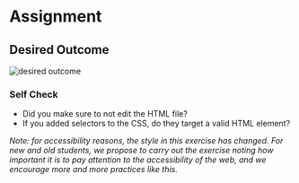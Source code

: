 # Assignment

## Desired Outcome

![desired outcome](https://github.com/TheOdinProject/css-exercises/raw/main/foundations/06-cascade-fix/desired-outcome.png)

### Self Check

- Did you make sure to not edit the HTML file?
- If you added selectors to the CSS, do they target a valid HTML element?

_Note: for accessibility reasons, the style in this exercise has changed. For
new and old students, we propose to carry out the exercise noting how important
it is to pay attention to the accessibility of the web, and we encourage more
and more practices like this._
